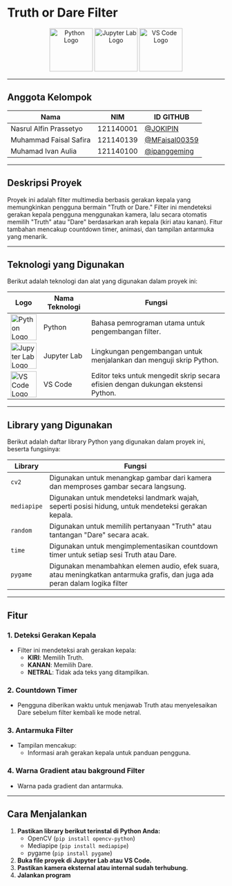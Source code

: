 # **Truth or Dare Filter**

<p align="center">
  <img src="https://upload.wikimedia.org/wikipedia/commons/c/c3/Python-logo-notext.svg" alt="Python Logo" width="100" />
  <img src="https://upload.wikimedia.org/wikipedia/commons/3/38/Jupyter_logo.svg" alt="Jupyter Lab Logo" width="100" />
  <img src="https://upload.wikimedia.org/wikipedia/commons/9/9a/Visual_Studio_Code_1.35_icon.svg" alt="VS Code Logo" width="100" />
</p>

---

## **Anggota Kelompok**
| **Nama**                 | **NIM**     |**ID GITHUB**                                     |
|--------------------------|-------------|--------------------------------------------------|
| Nasrul Alfin Prassetyo | 121140001 |<a href="https://github.com/JOKIPIN">@JOKIPIN</a> |
| Muhammad Faisal Safira | 121140139 |<a href="https://github.com/MFaisal00359">@MFaisal00359</a> |
| Muhamad Ivan Aulia     | 121140100 |<a href="https://github.com/ipanggeming">@ipanggeming</a> |

---

## **Deskripsi Proyek**
Proyek ini adalah filter multimedia berbasis gerakan kepala yang memungkinkan pengguna bermain "Truth or Dare." Filter ini mendeteksi gerakan kepala pengguna menggunakan kamera, lalu secara otomatis memilih "Truth" atau "Dare" berdasarkan arah kepala (kiri atau kanan). Fitur tambahan mencakup countdown timer, animasi, dan tampilan antarmuka yang menarik.

---

## **Teknologi yang Digunakan**
Berikut adalah teknologi dan alat yang digunakan dalam proyek ini:

| Logo                                                                                           | Nama Teknologi | Fungsi                                                                                                                                     |
|------------------------------------------------------------------------------------------------|----------------|--------------------------------------------------------------------------------------------------------------------------------------------|
| <img src="https://upload.wikimedia.org/wikipedia/commons/c/c3/Python-logo-notext.svg" alt="Python Logo" width="60"> | Python         | Bahasa pemrograman utama untuk pengembangan filter.                                                                                     |
| <img src="https://upload.wikimedia.org/wikipedia/commons/3/38/Jupyter_logo.svg" alt="Jupyter Lab Logo" width="60">  | Jupyter Lab    | Lingkungan pengembangan untuk menjalankan dan menguji skrip Python.                                                                    |
| <img src="https://upload.wikimedia.org/wikipedia/commons/9/9a/Visual_Studio_Code_1.35_icon.svg" alt="VS Code Logo" width="60"> | VS Code        | Editor teks untuk mengedit skrip secara efisien dengan dukungan ekstensi Python.                                                       |

---

## **Library yang Digunakan**
Berikut adalah daftar library Python yang digunakan dalam proyek ini, beserta fungsinya:

| **Library**      | **Fungsi**                                                                                  |
|------------------|---------------------------------------------------------------------------------------------|
| `cv2`           | Digunakan untuk menangkap gambar dari kamera dan memproses gambar secara langsung.          |
| `mediapipe`      | Digunakan untuk mendeteksi landmark wajah, seperti posisi hidung, untuk mendeteksi gerakan kepala. |
| `random`         | Digunakan untuk memilih pertanyaan "Truth" atau tantangan "Dare" secara acak.              |
| `time`           | Digunakan untuk mengimplementasikan countdown timer untuk setiap sesi Truth atau Dare.      |
| `pygame`         | Digunakan menambahkan elemen audio, efek suara, atau meningkatkan antarmuka grafis, dan juga ada peran dalam logika filter |

---

## **Fitur**
### **1. Deteksi Gerakan Kepala**
- Filter ini mendeteksi arah gerakan kepala:  
  - **KIRI**: Memilih Truth.  
  - **KANAN**: Memilih Dare.  
  - **NETRAL**: Tidak ada teks yang ditampilkan.

### **2. Countdown Timer**
- Pengguna diberikan waktu untuk menjawab Truth atau menyelesaikan Dare sebelum filter kembali ke mode netral.

### **3. Antarmuka Filter**
- Tampilan mencakup:  
  - Informasi arah gerakan kepala untuk panduan pengguna.

### **4. Warna Gradient atau bakground Filter**
- Warna pada gradient dan antarmuka.  

---

## **Cara Menjalankan**
1. **Pastikan library berikut terinstal di Python Anda:**
   - OpenCV (`pip install opencv-python`)
   - Mediapipe (`pip install mediapipe`)
   - pygame (`pip install pygame`)
2. **Buka file proyek di Jupyter Lab atau VS Code.**
3. **Pastikan kamera eksternal atau internal sudah terhubung.**
4. **Jalankan program**
